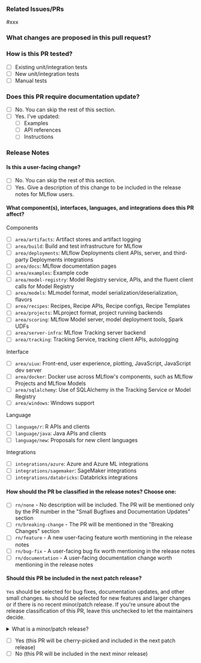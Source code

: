 ### Related Issues/PRs

<!-- Uncomment 'Resolve' if this PR can close the linked items. -->
<!-- Resolve --> #xxx

### What changes are proposed in this pull request?

<!-- Please fill in changes proposed in this PR. -->

### How is this PR tested?

- [ ] Existing unit/integration tests
- [ ] New unit/integration tests
- [ ] Manual tests

<!-- Attach code, screenshot, video used for manual testing here. -->

### Does this PR require documentation update?

- [ ] No. You can skip the rest of this section.
- [ ] Yes. I've updated:
  - [ ] Examples
  - [ ] API references
  - [ ] Instructions

### Release Notes

#### Is this a user-facing change?

- [ ] No. You can skip the rest of this section.
- [ ] Yes. Give a description of this change to be included in the release notes for MLflow users.

<!-- Details in 1-2 sentences. You can just refer to another PR with a description if this PR is part of a larger change. -->

#### What component(s), interfaces, languages, and integrations does this PR affect?

Components

- [ ] `area/artifacts`: Artifact stores and artifact logging
- [ ] `area/build`: Build and test infrastructure for MLflow
- [ ] `area/deployments`: MLflow Deployments client APIs, server, and third-party Deployments integrations
- [ ] `area/docs`: MLflow documentation pages
- [ ] `area/examples`: Example code
- [ ] `area/model-registry`: Model Registry service, APIs, and the fluent client calls for Model Registry
- [ ] `area/models`: MLmodel format, model serialization/deserialization, flavors
- [ ] `area/recipes`: Recipes, Recipe APIs, Recipe configs, Recipe Templates
- [ ] `area/projects`: MLproject format, project running backends
- [ ] `area/scoring`: MLflow Model server, model deployment tools, Spark UDFs
- [ ] `area/server-infra`: MLflow Tracking server backend
- [ ] `area/tracking`: Tracking Service, tracking client APIs, autologging

Interface

- [ ] `area/uiux`: Front-end, user experience, plotting, JavaScript, JavaScript dev server
- [ ] `area/docker`: Docker use across MLflow's components, such as MLflow Projects and MLflow Models
- [ ] `area/sqlalchemy`: Use of SQLAlchemy in the Tracking Service or Model Registry
- [ ] `area/windows`: Windows support

Language

- [ ] `language/r`: R APIs and clients
- [ ] `language/java`: Java APIs and clients
- [ ] `language/new`: Proposals for new client languages

Integrations

- [ ] `integrations/azure`: Azure and Azure ML integrations
- [ ] `integrations/sagemaker`: SageMaker integrations
- [ ] `integrations/databricks`: Databricks integrations

<!--
Insert an empty named anchor here to allow jumping to this section with a fragment URL
(e.g. https://github.com/mlflow/mlflow/pull/123#user-content-release-note-category).
Note that GitHub prefixes anchor names in markdown with "user-content-".
-->

<a name="release-note-category"></a>

#### How should the PR be classified in the release notes? Choose one:

- [ ] `rn/none` - No description will be included. The PR will be mentioned only by the PR number in the "Small Bugfixes and Documentation Updates" section
- [ ] `rn/breaking-change` - The PR will be mentioned in the "Breaking Changes" section
- [ ] `rn/feature` - A new user-facing feature worth mentioning in the release notes
- [ ] `rn/bug-fix` - A user-facing bug fix worth mentioning in the release notes
- [ ] `rn/documentation` - A user-facing documentation change worth mentioning in the release notes

#### Should this PR be included in the next patch release?

`Yes` should be selected for bug fixes, documentation updates, and other small changes. `No` should be selected for new features and larger changes or if there is no recent minor/patch release. If you're unsure about the release classification of this PR, leave this unchecked to let the maintainers decide.

<details>
<summary>What is a minor/patch release?</summary>

- Minor release: a release that changes the second part of the version number (e.g., 1.2.0 -> 1.3.0)
- Patch release: a release that changes the third part of the version number (e.g., 1.2.0 -> 1.2.1)

</details>

<!-- patch -->

- [ ] Yes (this PR will be cherry-picked and included in the next patch release)
- [ ] No (this PR will be included in the next minor release)
